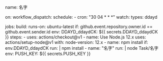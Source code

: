 name: 名字

on:
    workflow_dispatch:
    schedule:
        - cron: "30 04 * * *"
    watch:
        types: ddayd

jobs:
    build:
        runs-on: ubuntu-latest
        if: github.event.repository.owner.id == github.event.sender.id
        env:
            DDAYD_ddaydCK: ${{ secrets.DDAYD_ddaydCK }}
        steps:
            - uses: actions/checkout@v1
            - name: Use Node.js 12.x
              uses: actions/setup-node@v1
              with:
                  node-version: 12.x
            - name: npm install
              if: env.DDAYD_ddaydCK
              run: |
                  npm install
            - name: "名字"
              run: |
                  node Task/名字
              env:
                 PUSH_KEY: ${{ secrets.PUSH_KEY }}
